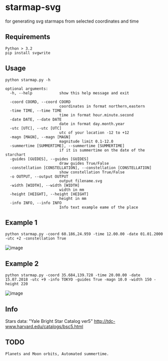 # starmap-svg
for generating svg starmaps from selected coordinates and time 

## Requirements 
	Python > 3.2 
	pip install svgwrite

## Usage
	python starmap.py -h

	optional arguments:
	  -h, --help            show this help message and exit

	  -coord COORD, --coord COORD
	                        coordinates in format northern,eastern
	  -time TIME, --time TIME
	                        time in format hour.minute.second
	  -date DATE, --date DATE
	                        date in format day.month.year
	  -utc [UTC], --utc [UTC]
	                        utc of your location -12 to +12
	  -magn [MAGN], --magn [MAGN]
	                        magnitude limit 0.1-12.0
	  -summertime [SUMMERTIME], --summertime [SUMMERTIME]
	                        if it is summertime on the date of the starchart
	  -guides [GUIDES], --guides [GUIDES]
	                        draw guides True/False
	  -constellation [CONSTELLATION], --constellation [CONSTELLATION]
	                        show constellation True/False
	  -o OUTPUT, --output OUTPUT
	                        output filename.svg
	  -width [WIDTH], --width [WIDTH]
	                        width in mm
	  -height [HEIGHT], --height [HEIGHT]
	                        height in mm
	  -info INFO, --info INFO
	                        Info text example eame of the place




## Example 1
	python starmap.py -coord 60.186,24.959 -time 12.00.00 -date 01.01.2000 -utc +2 -constellation True

![image](https://github.com/skeletor-git/starmap-svg/blob/master/example/starmap.png)

## Example 2
	python starmap.py -coord 35.684,139.728 -time 20.00.00 -date 15.07.2018 -utc +9 -info TOKYO -guides True -magn 10.0 -width 150 -height 220

![image](https://github.com/skeletor-git/starmap-svg/blob/master/example/starmap2.png)


## Info

Stars data: "Yale Bright Star Catalog ver5"
http://tdc-www.harvard.edu/catalogs/bsc5.html

## TODO
	Planets and Moon orbits, Automated summertime.